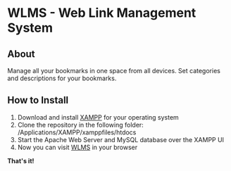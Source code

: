 # WLMS - Web Link Management System

## About

Manage all your bookmarks in one space from all devices. Set categories and descriptions for your bookmarks.


## How to Install

1. Download and install [XAMPP](https://www.apachefriends.org/download.html) for your operating system 
2. Clone the repository in the following folder: /Applications/XAMPP/xamppfiles/htdocs
3. Start the Apache Web Server and MySQL database over the XAMPP UI
4. Now you can visit [WLMS](http://localhost/WLMS/index.php) in your browser

**That's it!**

